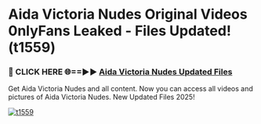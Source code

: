 # Aida Victoria Nudes Original Videos 0nlyFans Leaked - Files Updated! (t1559)

<h3>🔴 CLICK HERE 🌐==►► <a href="https://tinyurl.com/y5r63du9" rel="nofollow">Aida Victoria Nudes Updated Files</a></h3>

Get Aida Victoria Nudes and all content. Now you can access all videos and pictures of Aida Victoria Nudes. New Updated Files 2025!

[![t1559](https://i.imgur.com/UVo9nyh.gif)](https://tinyurl.com/y5r63du9)